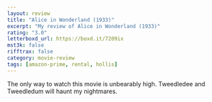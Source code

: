 ```yaml
---
layout: review
title: "Alice in Wonderland (1933)"
excerpt: "My review of Alice in Wonderland (1933)"
rating: "3.0"
letterboxd_url: https://boxd.it/7209ix
mst3k: false
rifftrax: false
category: movie-review
tags: [amazon-prime, rental, hollis]
---
```


The only way to watch this movie is unbearably high. Tweedledee and Tweedledum will haunt my nightmares.
